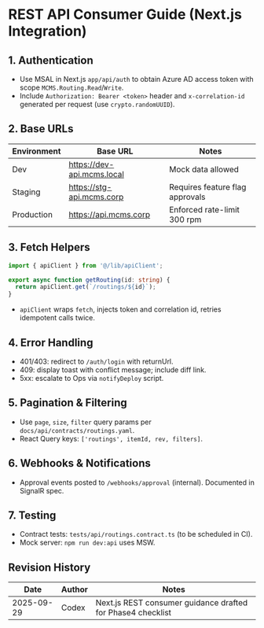 # REST API Consumer Guide (Next.js Integration)

## 1. Authentication
- Use MSAL in Next.js `app/api/auth` to obtain Azure AD access token with scope `MCMS.Routing.Read`/`Write`.
- Include `Authorization: Bearer <token>` header and `x-correlation-id` generated per request (use `crypto.randomUUID`).

## 2. Base URLs
| Environment | Base URL | Notes |
| --- | --- | --- |
| Dev | https://dev-api.mcms.local | Mock data allowed |
| Staging | https://stg-api.mcms.corp | Requires feature flag approvals |
| Production | https://api.mcms.corp | Enforced rate-limit 300 rpm |

## 3. Fetch Helpers
```ts
import { apiClient } from '@/lib/apiClient';

export async function getRouting(id: string) {
  return apiClient.get(`/routings/${id}`);
}
```
- `apiClient` wraps `fetch`, injects token and correlation id, retries idempotent calls twice.

## 4. Error Handling
- 401/403: redirect to `/auth/login` with returnUrl.
- 409: display toast with conflict message; include diff link.
- 5xx: escalate to Ops via `notifyDeploy` script.

## 5. Pagination & Filtering
- Use `page`, `size`, `filter` query params per `docs/api/contracts/routings.yaml`.
- React Query keys: `['routings', itemId, rev, filters]`.

## 6. Webhooks & Notifications
- Approval events posted to `/webhooks/approval` (internal). Documented in SignalR spec.

## 7. Testing
- Contract tests: `tests/api/routings.contract.ts` (to be scheduled in CI).
- Mock server: `npm run dev:api` uses MSW.

## Revision History
| Date | Author | Notes |
| --- | --- | --- |
| 2025-09-29 | Codex | Next.js REST consumer guidance drafted for Phase4 checklist |
